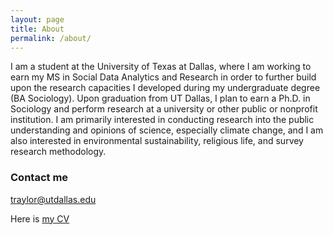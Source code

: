```yaml
---
layout: page
title: About
permalink: /about/
---
```


I am a student at the University of Texas at Dallas, where I am working to earn my MS in Social Data Analytics and Research in order to further build upon the research capacities I developed during my undergraduate degree (BA Sociology). Upon graduation from UT Dallas, I plan to earn a Ph.D. in Sociology and perform research at a university or other public or nonprofit institution. I am primarily interested in conducting research into the public understanding and opinions of science, especially climate change, and I am also interested in environmental sustainability, religious life, and survey research methodology.


### Contact me

[traylor@utdallas.edu](mailto:traylor@utdallas.edu)

Here is [my CV](https://ftraylor.github.io/Frederic%20Traylor%20Public%20CV.pdf)
